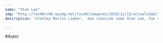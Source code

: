 ```yaml
---
name: "Stan Lee"
img: "http://los40cr00.epimg.net/los40/imagenes/2018/11/13/actualidad/1542131345_313291_1542131439_noticia_normal.jpg"
description: "Stanley Martin Lieber, ​ más conocido como Stan Lee, fue un escritor y editor de cómics estadounidense, además de productor y actor ocasional de cine."

---
```

#Autor
